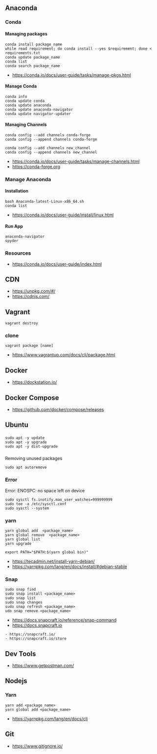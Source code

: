 

## Anaconda


### Conda

#### Managing packages

```
conda install package_name
while read requirement; do conda install --yes $requirement; done < requirements.txt
conda update package_name
conda list
conda search package_name
```

- https://conda.io/docs/user-guide/tasks/manage-pkgs.html


#### Manage Conda
```
conda info
conda update conda
conda update anaconda
conda update anaconda-navigator
conda update navigator-updater
```

#### Managing Channels

```
conda config --add channels conda-forge 
conda config --append channels conda-forge

conda config --add channels new_channel
conda config --append channels new_channel
```

- https://conda.io/docs/user-guide/tasks/manage-channels.html
- https://conda-forge.org



### Manage Anaconda 

#### Installation

```
bash Anaconda-latest-Linux-x86_64.sh
conda list
```

- https://conda.io/docs/user-guide/install/linux.html

#### Run App

```
anaconda-navigator
spyder
```

### Resources

- https://conda.io/docs/user-guide/index.html


## CDN

- https://unpkg.com/#/
- https://cdnjs.com/


## Vagrant

```
vagrant destroy
```

### clone 
```
vagrant package [name]
```

- https://www.vagrantup.com/docs/cli/package.html


## Docker


- https://dockstation.io/

## Docker Compose

- https://github.com/docker/compose/releases


## Ubuntu

###

```
sudo apt -y update
sudo apt -y upgrade
sudo apt -y dist-upgrade
```

###

Removing unused packages
```
sudo apt autoremove
```

### Error


Error: ENOSPC: no space left on device

```
sudo sysctl fs.inotify.max_user_watches=999999999
sudo tee -a /etc/sysctl.conf
sudo sysctl --system
```

### yarn

```
yarn global add  <package_name>
yarn global remove  <package_name>
yarn global list
yarn upgrade
```

```
export PATH="$PATH:$(yarn global bin)"
```

- https://tecadmin.net/install-yarn-debian/
- https://yarnpkg.com/lang/en/docs/install/#debian-stable


### Snap

```
sudo snap find 
sudo snap install <package_name>
sudo snap list
sudo snap changes
sudo snap refresh <package_name>
udo snap remove <package_name>
```
- https://docs.snapcraft.io/reference/snap-command
- https://docs.snapcraft.io

```
- https://snapcraft.io/
- https://snapcraft.io/store
```

## Dev Tools

- https://www.getpostman.com/


## Nodejs

### Yarn

```
yarn add <package_name>
yarn global add <package_name>
```


- https://yarnpkg.com/lang/en/docs/cli


## Git

- https://www.gitignore.io/

